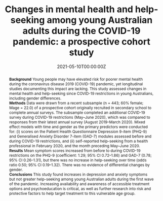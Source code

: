 ﻿---
title: "Changes in mental health and help-seeking among young Australian adults during the COVID-19 pandemic: a prospective cohort study"
abstract: "
**Background**
Young people may have elevated risk for poorer mental health during the coronavirus disease 2019 (COVID-19) pandemic, yet longitudinal studies documenting this impact are lacking. This study assessed changes in mental health and help-seeking since COVID-19 restrictions in young Australians, including gender differences.<br>
**Methods**
Data were drawn from a recent subsample (n = 443; 60% female; Mage = 22.0) of a prospective cohort originally recruited in secondary school to complete annual surveys. The subsample completed an additional COVID-19 survey during COVID-19 restrictions (May–June 2020), which was compared to responses from their latest annual survey (August 2019–March 2020). Mixed effect models with time and gender as the primary predictors were conducted for: (i) scores on the Patient Health Questionnaire Depression 9-item (PHQ-9) and Generalised Anxiety Disorder 7-item (GAD-7) modules assessed before and during COVID-19 restrictions, and (ii) self-reported help-seeking from a health professional in February 2020, and the month preceding May–June 2020.<br>
**Results**
Mean symptom scores increased from before to during COVID-19 restrictions on the PHQ-9 (coefficient: 1.29; 95% CI 0.72–1.86) and GAD-7 (0.78; 95% CI 0.26–1.31), but there was no increase in help-seeking over time (odds ratio 0.50; 95% CI 0.19–1.32). There was no evidence of differential changes by gender.<br>
**Conclusions**
This study found increases in depression and anxiety symptoms but not greater help-seeking among young Australian adults during the first wave of the pandemic. Increasing availability and awareness of accessible treatment options and psychoeducation is critical, as well as further research into risk and protective factors to help target treatment to this vulnerable age group."
authors:
- Emily Upton
- admin
- Alexandra Aiken
- Veronica Boland
- Clara De Torres
- Raimondo Bruno
- Delyse Hutchinson
- Kypros Kypri
- Richard P Mattick
- Nyanda McBride
- Amy Peacock
date: "2021-05-10T00:00:00Z"
doi: "10.1017/S0033291721001963"
featured: false
image:
  caption: 'Image credit: [**Everyday Health**]'
  focal_point: ""
  preview_only: false
projects:
- APSALS
publication: 'Psychological Medicine'
publication_short: ""
publication_types:
- "2"
publishDate: "2021-05-10T00:00:00Z"
summary: Analysis of changes in mental health due to the COVID-19 restrictions in the APSALS cohort.
tags:
- Mental health
- Adolescence
- Longitudinal cohort study
url_source: "https://www.cambridge.org/core/journals/psychological-medicine/article/changes-in-mental-health-and-helpseeking-among-young-australian-adults-during-the-covid19-pandemic-a-prospective-cohort-study/BBD3785F4863C3AB5456A72A238CD83B"
---
